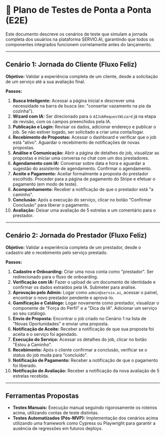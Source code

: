 # 🧪 Plano de Testes de Ponta a Ponta (E2E)

Este documento descreve os cenários de teste que simulam a jornada completa dos usuários na plataforma SERVIO.AI, garantindo que todos os componentes integrados funcionem corretamente antes do lançamento.

---

## Cenário 1: Jornada do Cliente (Fluxo Feliz)

**Objetivo:** Validar a experiência completa de um cliente, desde a solicitação de um serviço até a sua avaliação final.

**Passos:**
1.  **Busca Inteligente:** Acessar a página inicial e descrever uma necessidade na barra de busca (ex: "consertar vazamento na pia da cozinha").
2.  **Wizard com IA:** Ser direcionado para o `AIJobRequestWizard` já na etapa de revisão, com os campos preenchidos pela IA.
3.  **Publicação e Login:** Revisar os dados, adicionar endereço e publicar o job. Se não estiver logado, ser solicitado a criar uma conta/logar.
4.  **Recebimento de Propostas:** Acessar o dashboard e verificar que o job está "ativo". Aguardar o recebimento de notificações de novas propostas.
5.  **Análise e Comunicação:** Abrir a página de detalhes do job, visualizar as propostas e iniciar uma conversa no chat com um dos prestadores.
6.  **Agendamento com IA:** Conversar sobre data e hora e aguardar a sugestão do assistente de agendamento. Confirmar o agendamento.
7.  **Aceite e Pagamento:** Aceitar formalmente a proposta do prestador escolhido. Proceder para a página de pagamento do Stripe e efetuar o pagamento (em modo de teste).
8.  **Acompanhamento:** Receber a notificação de que o prestador está "a caminho".
9.  **Conclusão:** Após a execução do serviço, clicar no botão "Confirmar Conclusão" para liberar o pagamento.
10. **Avaliação:** Deixar uma avaliação de 5 estrelas e um comentário para o prestador.

---

## Cenário 2: Jornada do Prestador (Fluxo Feliz)

**Objetivo:** Validar a experiência completa de um prestador, desde o cadastro até o recebimento pelo serviço prestado.

**Passos:**
1.  **Cadastro e Onboarding:** Criar uma nova conta como "prestador". Ser redirecionado para o fluxo de onboarding.
2.  **Verificação com IA:** Fazer o upload de um documento de identidade e confirmar os dados extraídos pela IA. Submeter para análise.
3.  **Aprovação pelo Admin:** Logar como `admin@servio.ai`, acessar o painel, encontrar o novo prestador pendente e aprová-lo.
4.  **Gamificação e Catálogo:** Logar novamente como prestador, visualizar o componente de "Força do Perfil" e a "Dica da IA". Adicionar um serviço ao seu catálogo.
5.  **Envio de Proposta:** Encontrar o job criado no Cenário 1 na lista de "Novas Oportunidades" e enviar uma proposta.
6.  **Notificação de Aceite:** Receber a notificação de que sua proposta foi aceita e o serviço foi agendado.
7.  **Execução do Serviço:** Acessar os detalhes do job, clicar no botão "Estou a Caminho".
8.  **Recebimento:** Após o cliente confirmar a conclusão, verificar se o status do job muda para "concluído".
9.  **Notificação de Pagamento:** Receber a notificação de que o pagamento foi liberado.
10. **Notificação de Avaliação:** Receber a notificação da nova avaliação de 5 estrelas recebida.

---

## Ferramentas Propostas

- **Testes Manuais:** Execução manual seguindo rigorosamente os roteiros acima, utilizando contas de teste distintas.
- **Testes Automatizados (Pós-MVP):** Implementação dos cenários acima utilizando uma framework como Cypress ou Playwright para garantir a ausência de regressões em futuros deploys.